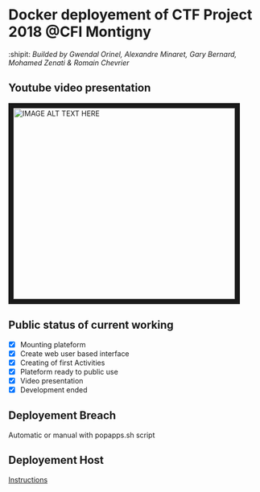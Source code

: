 # Docker deployement of CTF Project 2018 @CFI Montigny
:shipit: *Builded by Gwendal Orinel, Alexandre Minaret, Gary Bernard, Mohamed Zenati & Romain Chevrier*

## Youtube video presentation
<a href="http://www.youtube.com/watch?feature=player_embedded&v=I_C0zCHU9ts
" target="_blank"><img src="http://img.youtube.com/vi/I_C0zCHU9ts/0.jpg" 
alt="IMAGE ALT TEXT HERE" width="440" height="380" border="10" /></a>

## Public status of current working
- [x] Mounting plateform
- [x] Create web user based interface
- [x] Creating of first Activities
- [x] Plateform ready to public use
- [x] Video presentation 
- [x] Development ended

## Deployement Breach
Automatic or manual with popapps.sh script

## Deployement Host
[Instructions](/Docker/Host/Readme.md)
